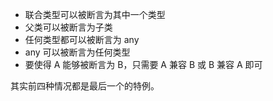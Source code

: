 - 联合类型可以被断言为其中一个类型
- 父类可以被断言为子类
- 任何类型都可以被断言为 any
- any 可以被断言为任何类型
- 要使得 A 能够被断言为 B，只需要 A 兼容 B 或 B 兼容 A 即可

 其实前四种情况都是最后一个的特例。